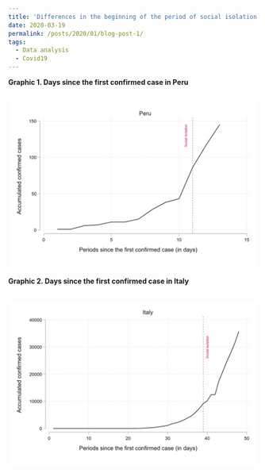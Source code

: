 ```yaml
---
title: 'Differences in the beginning of the period of social isolation compared to Covid19: Peru-Italy'
date: 2020-03-19
permalink: /posts/2020/01/blog-post-1/
tags:
  - Data analysis
  - Covid19
---
```


**Graphic 1. Days since the first confirmed case in Peru**

<br/><img src='/images/Graph1.JPG'>

**Graphic 2. Days since the first confirmed case in Italy**

<br/><img src='/images/Graph2.JPG'>

